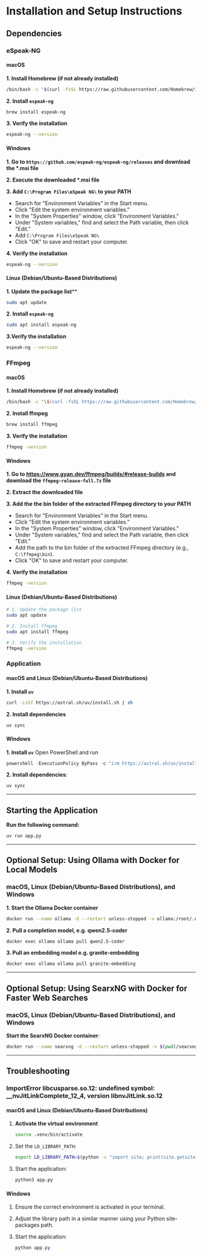 # Installation and Setup Instructions

## Dependencies

### eSpeak-NG

#### macOS

**1. Install Homebrew (if not already installed)**
```bash
/bin/bash -c "$(curl -fsSL https://raw.githubusercontent.com/Homebrew/install/HEAD/install.sh)"
```

**2. Install `espeak-ng`**
```bash
brew install espeak-ng
```

**3. Verify the installation**
```bash
espeak-ng --version
```

#### Windows

**1. Go to `https://github.com/espeak-ng/espeak-ng/releases` and download the \*.msi file**

**2. Execute the downloaded \*.msi file**

**3. Add `C:\Program Files\eSpeak NG\` to your PATH**
   - Search for "Environment Variables" in the Start menu.
   - Click "Edit the system environment variables."
   - In the "System Properties" window, click "Environment Variables."
   - Under "System variables," find and select the Path variable, then click "Edit."
   - Add `C:\Program Files\eSpeak NG\`
   - Click "OK" to save and restart your computer.

**4. Verify the installation**
```bash
espeak-ng --version
```

#### Linux (Debian/Ubuntu-Based Distributions)

**1. Update the package list****
```bash
sudo apt update
```

**2. Install `espeak-ng`**
```bash
sudo apt install espeak-ng
```

**3.Verify the installation**
```bash
espeak-ng --version
```

### FFmpeg

#### macOS

**1. Install Homebrew (if not already installed)**
```bash
/bin/bash -c "\$(curl -fsSL https://raw.githubusercontent.com/Homebrew/install/HEAD/install.sh)"
```

**2. Install ffmpeg**
```bash
brew install ffmpeg
```

**3. Verify the installation**
```bash
ffmpeg -version
```

#### Windows

**1. Go to https://www.gyan.dev/ffmpeg/builds/#release-builds and download the `ffmpeg-release-full.7z` file**

**2. Extract the downloaded file**

**3. Add the the bin folder of the extracted FFmpeg directory to your PATH**
   - Search for "Environment Variables" in the Start menu.
   - Click "Edit the system environment variables."
   - In the "System Properties" window, click "Environment Variables."
   - Under "System variables," find and select the Path variable, then click "Edit."
   - Add the path to the bin folder of the extracted FFmpeg directory (e.g., `C:\ffmpeg\bin`).
   - Click "OK" to save and restart your computer.

**4. Verify the installation**
```bash
ffmpeg -version
```

#### Linux (Debian/Ubuntu-Based Distributions)

```bash
# 1. Update the package list
sudo apt update

# 2. Install ffmpeg
sudo apt install ffmpeg

# 3. Verify the installation
ffmpeg -version
```

### Application

#### macOS and Linux (Debian/Ubuntu-Based Distributions)

**1. Install `uv`**
   ```bash
   curl -LsSf https://astral.sh/uv/install.sh | sh
   ```

**2. Install dependencies**
   ```bash
   uv sync
   ```

#### Windows

**1. Install `uv`**
   Open PowerShell and run
   ```powershell
   powershell -ExecutionPolicy ByPass -c "irm https://astral.sh/uv/install.ps1 | iex"
   ```

**2. Install dependencies**:  
   ```powershell
   uv sync
   ```
---

## Starting the Application

**Run the following command:**  
```bash
uv run app.py
```

---

## Optional Setup: Using Ollama with Docker for Local Models

### macOS, Linux (Debian/Ubuntu-Based Distributions), and Windows

**1. Start the Ollama Docker container**
   ```bash
   docker run --name ollama -d --restart unless-stopped -v ollama:/root/.ollama -p 11434:11434 ollama/ollama
   ```

**2. Pull a completion model, e.g. qwen2.5-coder**
   ```bash
   docker exec ollama ollama pull qwen2.5-coder
   ```

**3. Pull an embedding model e.g. granite-embedding**
   ```bash
   docker exec ollama ollama pull granite-embedding
   ```

---

## Optional Setup: Using SearxNG with Docker for Faster Web Searches

### macOS, Linux (Debian/Ubuntu-Based Distributions), and Windows

**Start the SearxNG Docker container**:  
   ```bash
   docker run --name searxng -d --restart unless-stopped -v $(pwd)/searxng:/etc/searxng:rw -e UWSGI_WORKERS=${SEARXNG_UWSGI_WORKERS:-4} -e UWSGI_THREADS=${SEARXNG_UWSGI_THREADS:-4} -p 8080:8080 docker.io/searxng/searxng:latest
   ```

---

## Troubleshooting

### ImportError libcusparse.so.12: undefined symbol: __nvJitLinkComplete_12_4, version libnvJitLink.so.12

#### macOS and Linux (Debian/Ubuntu-Based Distributions)

1. **Activate the virtual environment**
   ```bash
   source .venv/bin/activate
   ```

2. Set the `LD_LIBRARY_PATH`:  
   ```bash
   export LD_LIBRARY_PATH=$(python -c "import site; print(site.getsitepackages()[0] + '/nvidia/nvjitlink/lib')"):$LD_LIBRARY_PATH
   ```

3. Start the application:  
   ```bash
   python3 app.py
   ```

#### Windows

1. Ensure the correct environment is activated in your terminal.

2. Adjust the library path in a similar manner using your Python site-packages path.

3. Start the application:  
   ```powershell
   python app.py
   ```

